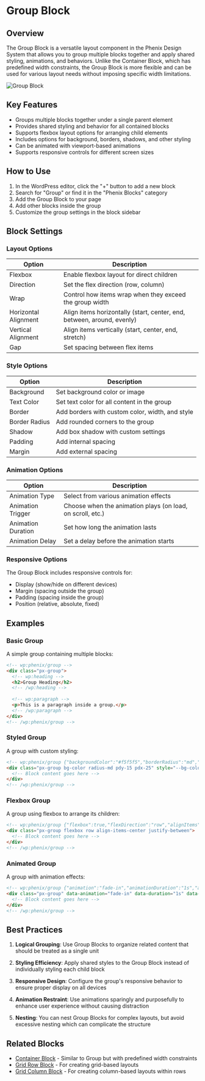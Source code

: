 # Group Block

## Overview

The Group Block is a versatile layout component in the Phenix Design System that allows you to group multiple blocks together and apply shared styling, animations, and behaviors. Unlike the Container Block, which has predefined width constraints, the Group Block is more flexible and can be used for various layout needs without imposing specific width limitations.

![Group Block](../../../assets/images/wordpress/group-block.png)

## Key Features

- Groups multiple blocks together under a single parent element
- Provides shared styling and behavior for all contained blocks
- Supports flexbox layout options for arranging child elements
- Includes options for background, borders, shadows, and other styling
- Can be animated with viewport-based animations
- Supports responsive controls for different screen sizes

## How to Use

1. In the WordPress editor, click the "+" button to add a new block
2. Search for "Group" or find it in the "Phenix Blocks" category
3. Add the Group Block to your page
4. Add other blocks inside the group
5. Customize the group settings in the block sidebar

## Block Settings

### Layout Options

| Option | Description |
|--------|-------------|
| Flexbox | Enable flexbox layout for direct children |
| Direction | Set the flex direction (row, column) |
| Wrap | Control how items wrap when they exceed the group width |
| Horizontal Alignment | Align items horizontally (start, center, end, between, around, evenly) |
| Vertical Alignment | Align items vertically (start, center, end, stretch) |
| Gap | Set spacing between flex items |

### Style Options

| Option | Description |
|--------|-------------|
| Background | Set background color or image |
| Text Color | Set text color for all content in the group |
| Border | Add borders with custom color, width, and style |
| Border Radius | Add rounded corners to the group |
| Shadow | Add box shadow with custom settings |
| Padding | Add internal spacing |
| Margin | Add external spacing |

### Animation Options

| Option | Description |
|--------|-------------|
| Animation Type | Select from various animation effects |
| Animation Trigger | Choose when the animation plays (on load, on scroll, etc.) |
| Animation Duration | Set how long the animation lasts |
| Animation Delay | Set a delay before the animation starts |

### Responsive Options

The Group Block includes responsive controls for:

- Display (show/hide on different devices)
- Margin (spacing outside the group)
- Padding (spacing inside the group)
- Position (relative, absolute, fixed)

## Examples

### Basic Group

A simple group containing multiple blocks:

```html
<!-- wp:phenix/group -->
<div class="px-group">
  <!-- wp:heading -->
  <h2>Group Heading</h2>
  <!-- /wp:heading -->
  
  <!-- wp:paragraph -->
  <p>This is a paragraph inside a group.</p>
  <!-- /wp:paragraph -->
</div>
<!-- /wp:phenix/group -->
```

### Styled Group

A group with custom styling:

```html
<!-- wp:phenix/group {"backgroundColor":"#f5f5f5","borderRadius":"md","padding":"md"} -->
<div class="px-group bg-color radius-md pdy-15 pdx-25" style="--bg-color:#f5f5f5">
  <!-- Block content goes here -->
</div>
<!-- /wp:phenix/group -->
```

### Flexbox Group

A group using flexbox to arrange its children:

```html
<!-- wp:phenix/group {"flexbox":true,"flexDirection":"row","alignItems":"center","justifyContent":"space-between"} -->
<div class="px-group flexbox row align-items-center justify-between">
  <!-- Block content goes here -->
</div>
<!-- /wp:phenix/group -->
```

### Animated Group

A group with animation effects:

```html
<!-- wp:phenix/group {"animation":"fade-in","animationDuration":"1s","animationDelay":"0.2s"} -->
<div class="px-group" data-animation="fade-in" data-duration="1s" data-delay="0.2s">
  <!-- Block content goes here -->
</div>
<!-- /wp:phenix/group -->
```

## Best Practices

1. **Logical Grouping**: Use Group Blocks to organize related content that should be treated as a single unit

2. **Styling Efficiency**: Apply shared styles to the Group Block instead of individually styling each child block

3. **Responsive Design**: Configure the group's responsive behavior to ensure proper display on all devices

4. **Animation Restraint**: Use animations sparingly and purposefully to enhance user experience without causing distraction

5. **Nesting**: You can nest Group Blocks for complex layouts, but avoid excessive nesting which can complicate the structure

## Related Blocks

- [Container Block](./container-block.md) - Similar to Group but with predefined width constraints
- [Grid Row Block](./grid-row-block.md) - For creating grid-based layouts
- [Grid Column Block](./grid-column-block.md) - For creating column-based layouts within rows
